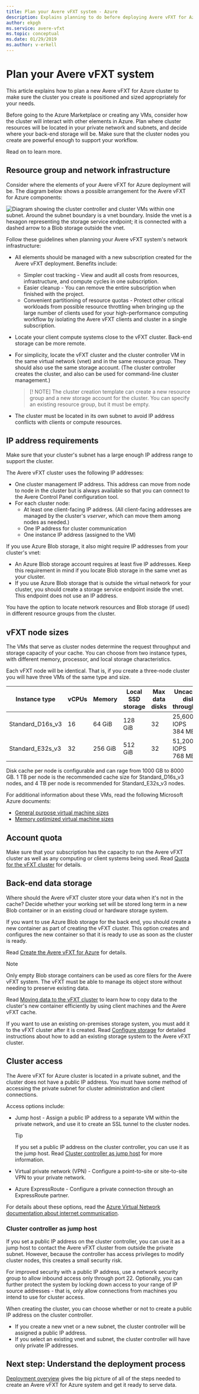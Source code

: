 ```yaml
---
title: Plan your Avere vFXT system - Azure
description: Explains planning to do before deploying Avere vFXT for Azure
author: ekpgh
ms.service: avere-vfxt
ms.topic: conceptual
ms.date: 01/29/2019
ms.author: v-erkell
---
```


# Plan your Avere vFXT system

This article explains how to plan a new Avere vFXT for Azure cluster to make sure the cluster you create is positioned and sized appropriately for your needs. 

Before going to the Azure Marketplace or creating any VMs, consider how the cluster will interact with other elements in Azure. Plan where cluster resources will be located in your private network and subnets, and decide where your back-end storage will be. Make sure that the cluster nodes you create are powerful enough to support your workflow. 

Read on to learn more.

## Resource group and network infrastructure

Consider where the elements of your Avere vFXT for Azure deployment will be. The diagram below shows a possible arrangement for the Avere vFXT for Azure components:

![Diagram showing the cluster controller and cluster VMs within one subnet. Around the subnet boundary is a vnet boundary. Inside the vnet is a hexagon representing the storage service endpoint; it is connected with a dashed arrow to a Blob storage outside the vnet.](media/avere-vfxt-components-option.png)

Follow these guidelines when planning your Avere vFXT system's network infrastructure:

* All elements should be managed with a new subscription created for the Avere vFXT deployment. Benefits include: 
  * Simpler cost tracking - View and audit all costs from resources, infrastructure, and compute cycles in one subscription.
  * Easier cleanup - You can remove the entire subscription when finished with the project.
  * Convenient partitioning of resource quotas - Protect other critical workloads from possible resource throttling when bringing up the large number of clients used for your high-performance computing workflow by isolating the Avere vFXT clients and cluster in a single subscription.

* Locate your client compute systems close to the vFXT cluster. Back-end storage can be more remote.  

* For simplicity, locate the vFXT cluster and the cluster controller VM in the same virtual network (vnet) and in the same resource group. They should also use the same storage account. (The cluster controller creates the cluster, and also can be used for command-line cluster management.)  

  > [! NOTE] 
  > The cluster creation template can create a new resource group and a new storage account for the cluster. You can specify an existing resource group, but it must be empty.

* The cluster must be located in its own subnet to avoid IP address conflicts with clients or compute resources. 

## IP address requirements 

Make sure that your cluster's subnet has a large enough IP address range to support the cluster. 

The Avere vFXT cluster uses the following IP addresses:

* One cluster management IP address. This address can move from node to node in the cluster but is always available so that you can connect to the Avere Control Panel configuration tool.
* For each cluster node:
  * At least one client-facing IP address. (All client-facing addresses are managed by the cluster's *vserver*, which can move them among nodes as needed.)
  * One IP address for cluster communication
  * One instance IP address (assigned to the VM)

If you use Azure Blob storage, it also might require IP addresses from your cluster's vnet:  

* An Azure Blob storage account requires at least five IP addresses. Keep this requirement in mind if you locate Blob storage in the same vnet as your cluster.
* If you use Azure Blob storage that is outside the virtual network for your cluster, you should create a storage service endpoint inside the vnet. This endpoint does not use an IP address.

You have the option to locate network resources and Blob storage (if used) in different resource groups from the cluster.

## vFXT node sizes 

The VMs that serve as cluster nodes determine the request throughput and storage capacity of your cache. You can choose from two instance types, with different memory, processor, and local storage characteristics. 

Each vFXT node will be identical. That is, if you create a three-node cluster you will have three VMs of the same type and size. 

| Instance type | vCPUs | Memory  | Local SSD storage  | Max data disks | Uncached disk throughput | NIC (count) |
| --- | --- | --- | --- | --- | --- | --- |
| Standard_D16s_v3 | 16  | 64 GiB  | 128 GiB  | 32 | 25,600 IOPS <br/> 384 MBps | 8,000 MBps (8) |
| Standard_E32s_v3 | 32  | 256 GiB | 512 GiB  | 32 | 51,200 IOPS <br/> 768 MBps | 16,000 MBps (8)  |

Disk cache per node is configurable and can rage from 1000 GB to 8000 GB. 1 TB per node is the recommended cache size for Standard_D16s_v3 nodes, and 4 TB per node is recommended for Standard_E32s_v3 nodes.

For additional information about these VMs, read the following Microsoft Azure documents:

* [General purpose virtual machine sizes](https://docs.microsoft.com/azure/virtual-machines/windows/sizes-general)
* [Memory optimized virtual machine sizes](https://docs.microsoft.com/azure/virtual-machines/windows/sizes-memory)

## Account quota

Make sure that your subscription has the capacity to run the Avere vFXT cluster as well as any computing or client systems being used. Read [Quota for the vFXT cluster](avere-vfxt-prereqs.md#quota-for-the-vfxt-cluster) for details.

## Back-end data storage

Where should the Avere vFXT cluster store your data when it's not in the cache? Decide whether your working set will be stored long term in a new Blob container or in an existing cloud or hardware storage system. 

If you want to use Azure Blob storage for the back end, you should create a new container as part of creating the vFXT cluster. This option creates and configures the new container so that it is ready to use as soon as the cluster is ready. 

Read [Create the Avere vFXT for Azure](avere-vfxt-deploy.md#create-the-avere-vfxt-for-azure) for details.

> [!NOTE]
> Only empty Blob storage containers can be used as core filers for the Avere vFXT system. The vFXT must be able to manage its object store without needing to preserve existing data. 
>
> Read [Moving data to the vFXT cluster](avere-vfxt-data-ingest.md) to learn how to copy data to the cluster's new container efficiently by using client machines and the Avere vFXT cache.

If you want to use an existing on-premises storage system, you must add it to the vFXT cluster after it is created. Read [Configure storage](avere-vfxt-add-storage.md) for detailed instructions about how to add an existing storage system to the Avere vFXT cluster.

## Cluster access 

The Avere vFXT for Azure cluster is located in a private subnet, and the cluster does not have a public IP address. You must have some method of accessing the private subnet for cluster administration and client connections. 

Access options include:

* Jump host - Assign a public IP address to a separate VM within the private network, and use it to create an SSL tunnel to the cluster nodes. 

  > [!TIP]
  > If you set a public IP address on the cluster controller, you can use it as the jump host. Read [Cluster controller as jump host](#cluster-controller-as-jump-host) for more information.

* Virtual private network (VPN) - Configure a point-to-site or site-to-site VPN to your private network.

* Azure ExpressRoute - Configure a private connection through an ExpressRoute partner. 

For details about these options, read the [Azure Virtual Network documentation about internet communication](../virtual-network/virtual-networks-overview.md#communicate-with-the-internet).

### Cluster controller as jump host

If you set a public IP address on the cluster controller, you can use it as a jump host to contact the Avere vFXT cluster from outside the private subnet. However, because the controller has access privileges to modify cluster nodes, this creates a small security risk.  

For improved security with a public IP address, use a network security group to allow inbound access only through port 22. Optionally, you can further protect the system by locking down access to your range of IP source addresses - that is, only allow connections from machines you intend to use for cluster access.

When creating the cluster, you can choose whether or not to create a public IP address on the cluster controller. 

* If you create a new vnet or a new subnet, the cluster controller will be assigned a public IP address.
* If you select an existing vnet and subnet, the cluster controller will have only private IP addresses. 

## Next step: Understand the deployment process

[Deployment overview](avere-vfxt-deploy-overview.md) gives the big picture of all of the steps needed to create an Avere vFXT for Azure system and get it ready to serve data.  